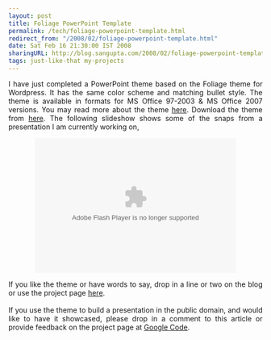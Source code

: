 ```yaml
---
layout: post
title: Foliage PowerPoint Template
permalink: /tech/foliage-powerpoint-template.html
redirect_from: "/2008/02/foliage-powerpoint-template.html"
date: Sat Feb 16 21:30:00 IST 2008
sharingURL: http://blog.sangupta.com/2008/02/foliage-powerpoint-template.html
tags: just-like-that my-projects
---
```


<p align="justify">I have just completed a PowerPoint theme based on the Foliage theme for Wordpress. It has the same color scheme and matching bullet style. The theme is available in formats for MS Office 97-2003 &amp; MS Office 2007 versions. You may read more about the theme <a href="http://code.google.com/p/azcarya/wiki/FoliagePowerPointTemplate">here</a>. Download the theme from <a href="http://code.google.com/p/azcarya/downloads/list">here</a>. The following slideshow shows some of the snaps from a presentation I am currently working on,</p>
<div align="center">
    <embed type="application/x-shockwave-flash" src="http://picasaweb.google.com/s/c/bin/slideshow.swf" flashvars="host=picasaweb.google.com&amp;RGB=0x000000&amp;feed=http%3A%2F%2Fpicasaweb.google.com%2Fdata%2Ffeed%2Fapi%2Fuser%2Fsandy.pec%2Falbumid%2F5167606958454038689%3Fkind%3Dphoto%26alt%3Drss" pluginspage="http://www.macromedia.com/go/getflashplayer" height="267" width="400">
</div>
<p align="justify">If you like the theme or have words to say, drop in a line or two on the blog or use the project page <a href="http://code.google.com/p/azcarya/wiki/FoliagePowerPointTemplate">here</a>.<br><br>If you use the theme to build a presentation in the public domain, and would like to have it showcased, please drop in a comment to this article or provide feedback on the project page at <a href="http://code.google.com/p/azcarya/">Google Code</a>.<br></p>
